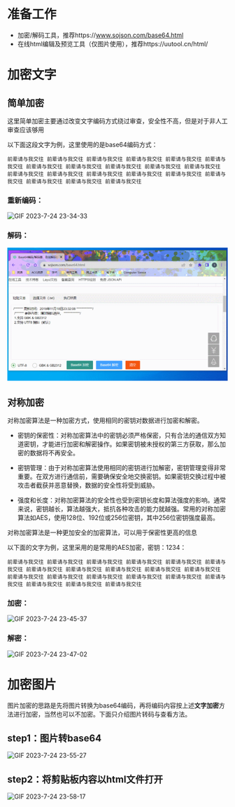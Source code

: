 # 准备工作

- 加密/解码工具，推荐https://www.sojson.com/base64.html
- 在线html编辑及预览工具（仅图片使用），推荐https://uutool.cn/html/

# 加密文字

 ## 简单加密

 这里简单加密主要通过改变文字编码方式绕过审查，安全性不高，但是对于非人工审查应该够用

 以下面这段文字为例，这里使用的是base64编码方式：

`前辈请与我交往 前辈请与我交往 前辈请与我交往 前辈请与我交往 前辈请与我交往 前辈请与我交往 前辈请与我交往 前辈请与我交往 前辈请与我交往 前辈请与我交往 前辈请与我交往 前辈请与我交往 前辈请与我交往 前辈请与我交往 前辈请与我交往 前辈请与我交往 前辈请与我交往 前辈请与我交往 前辈请与我交往 前辈请与我交往` 

### 重新编码：

![GIF 2023-7-24 23-34-33](https://github.com/Tohno-Akiha/-/blob/main/GIF%202023-7-24%2023-34-33.gif)

 ### 解码：

![GIF 2023-7-24 23-37-15](https://github.com/Tohno-Akiha/wechat-in-CCP/blob/main/GIF%202023-7-24%2023-37-15.gif)

## 对称加密  

对称加密算法是一种加密方式，使用相同的密钥对数据进行加密和解密。

- 密钥的保密性：对称加密算法中的密钥必须严格保密，只有合法的通信双方知道密钥，才能进行加密和解密操作。如果密钥被未授权的第三方获取，那么加密的数据将不再安全。

- 密钥管理：由于对称加密算法使用相同的密钥进行加解密，密钥管理变得非常重要。在双方进行通信前，需要确保安全地交换密钥。如果密钥交换过程中被攻击者截获并恶意替换，数据的安全性将受到威胁。

- 强度和长度：对称加密算法的安全性也受到密钥长度和算法强度的影响。通常来说，密钥越长，算法越强大，抵抗各种攻击的能力就越强。常用的对称加密算法如AES，使用128位、192位或256位密钥，其中256位密钥强度最高。

对称加密算法是一种更加安全的加密算法，可以用于保密性更高的信息

以下面的文字为例，这里采用的是常用的AES加密，密钥：1234：

`前辈请与我交往 前辈请与我交往 前辈请与我交往 前辈请与我交往 前辈请与我交往 前辈请与我交往 前辈请与我交往 前辈请与我交往 前辈请与我交往 前辈请与我交往 前辈请与我交往 前辈请与我交往 前辈请与我交往 前辈请与我交往 前辈请与我交往 前辈请与我交往 前辈请与我交往 前辈请与我交往 前辈请与我交往 前辈请与我交往`

 ### 加密：

   ![GIF 2023-7-24 23-45-37](https://github.com/Tohno-Akiha/-/blob/main/GIF%202023-7-24%2023-45-37.gif)

 ### 解密：

![GIF 2023-7-24 23-47-02](https://github.com/Tohno-Akiha/-/blob/main/GIF%202023-7-24%2023-47-02.gif)

 # 加密图片

图片加密的思路是先将图片转换为base64编码，再将编码内容按上述**文字加密**方法进行加密，当然也可以不加密。下面只介绍图片转码与查看方法。

 ## step1：图片转base64

![GIF 2023-7-24 23-55-27](https://github.com/Tohno-Akiha/-/blob/main/GIF%202023-7-24%2023-55-27.gif)

 ## step2：将剪贴板内容以html文件打开

![GIF 2023-7-24 23-58-17](https://github.com/Tohno-Akiha/-/blob/main/GIF%202023-7-24%2023-58-17.gif)
